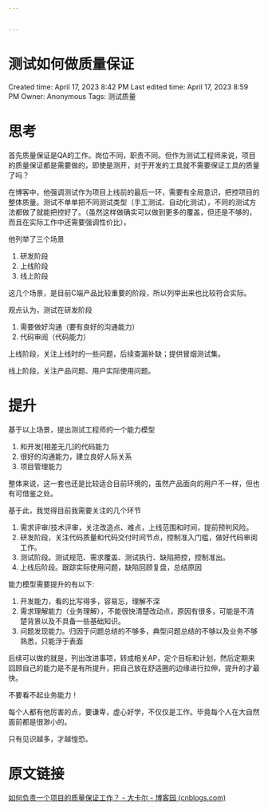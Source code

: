```yaml
---


---
```

# 测试如何做质量保证

Created time: April 17, 2023 8:42 PM
Last edited time: April 17, 2023 8:59 PM
Owner: Anonymous
Tags: 测试质量

# 思考

首先质量保证是QA的工作。岗位不同，职责不同。但作为测试工程师来说，项目的质量保证都是需要做的，即使是测开，对于开发的工具就不需要保证工具的质量了吗？

在博客中，他强调测试作为项目上线前的最后一环，需要有全局意识，把控项目的整体质量。测试不单单把不同测试类型（手工测试、自动化测试），不同的测试方法都做了就能把控好了。（虽然这样做确实可以做到更多的覆盖，但还是不够的，而且在实际工作中还需要强调性价比）。

他列举了三个场景

1. 研发阶段
2. 上线阶段
3. 线上阶段

这几个场景，是目前C端产品比较重要的阶段，所以列举出来也比较符合实际。

观点认为，测试在研发阶段

1. 需要做好沟通（要有良好的沟通能力）
2. 代码审阅（代码能力）

上线阶段，关注上线时的一些问题，后续查漏补缺；提供冒烟测试集。

线上阶段，关注产品问题、用户实际使用问题。

# 提升

基于以上场景，提出测试工程师的一个能力模型

1. 和开发[相差无几]的代码能力
2. 很好的沟通能力，建立良好人际关系
3. 项目管理能力

整体来说，这一套也还是比较适合目前环境的，虽然产品面向的用户不一样，但也有可借鉴之处。

基于此，我觉得目前我需要关注的几个环节

1. 需求评审/技术评审，关注改造点、难点，上线范围和时间，提前预判风险。
2. 研发阶段，关注代码质量和代码交付时间节点，控制准入门槛，做好代码审阅工作。
3. 测试阶段。测试规范、需求覆盖、测试执行、缺陷把控，控制准出。
4. 上线后阶段。跟踪实际使用问题，缺陷回顾复盘，总结原因

能力模型需要提升的有以下:

1. 开发能力，看的比写得多，容易忘，理解不深
2. 需求理解能力（业务理解），不能很快清楚改动点，原因有很多，可能是不清楚背景以及不具备一些基础知识。
3. 问题发现能力。归因于问题总结的不够多，典型问题总结的不够以及业务不够熟悉，只能浮于表面

后续可以做的就是，列出改进事项，转成相关AP，定个目标和计划，然后定期来回顾自己的能力是不是有所提升，把自己放在舒适圈的边缘进行拉伸，提升的才最快。

不要看不起业务能力！

每个人都有他厉害的点，要谦卑，虚心好学，不仅仅是工作。毕竟每个人在大自然面前都是很渺小的。

只有见识越多，才越惶恐。

# 原文链接

[如何负责一个项目的质量保证工作？ - 大卡尔 - 博客园 (cnblogs.com)](https://www.cnblogs.com/jinsdu/p/7507887.html)